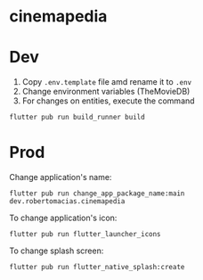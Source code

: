 # cinemapedia

# Dev

1. Copy ```.env.template``` file amd rename it to ```.env```
2. Change environment variables (TheMovieDB)
3. For changes on entities, execute the command
```
flutter pub run build_runner build
```

# Prod
Change application's name:
```
flutter pub run change_app_package_name:main dev.robertomacias.cinemapedia
```

To change application's icon:
```
flutter pub run flutter_launcher_icons
```

To change splash screen:
```
flutter pub run flutter_native_splash:create
```
